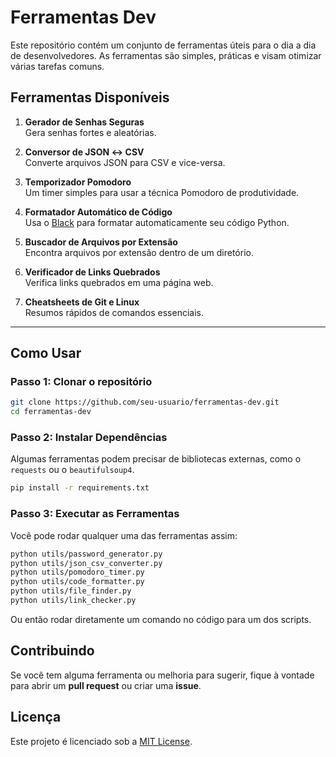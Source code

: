 # Ferramentas Dev

Este repositório contém um conjunto de ferramentas úteis para o dia a dia de desenvolvedores. As ferramentas são simples, práticas e visam otimizar várias tarefas comuns.

## Ferramentas Disponíveis

1. **Gerador de Senhas Seguras**  
   Gera senhas fortes e aleatórias.

2. **Conversor de JSON ↔ CSV**  
   Converte arquivos JSON para CSV e vice-versa.

3. **Temporizador Pomodoro**  
   Um timer simples para usar a técnica Pomodoro de produtividade.

4. **Formatador Automático de Código**  
   Usa o [Black](https://black.readthedocs.io/en/stable/) para formatar automaticamente seu código Python.

5. **Buscador de Arquivos por Extensão**  
   Encontra arquivos por extensão dentro de um diretório.

6. **Verificador de Links Quebrados**  
   Verifica links quebrados em uma página web.

7. **Cheatsheets de Git e Linux**  
   Resumos rápidos de comandos essenciais.

---

## Como Usar

### Passo 1: Clonar o repositório

```bash
git clone https://github.com/seu-usuario/ferramentas-dev.git
cd ferramentas-dev
```

### Passo 2: Instalar Dependências

Algumas ferramentas podem precisar de bibliotecas externas, como o `requests` ou o `beautifulsoup4`.

```bash
pip install -r requirements.txt
```

### Passo 3: Executar as Ferramentas

Você pode rodar qualquer uma das ferramentas assim:

```bash
python utils/password_generator.py
python utils/json_csv_converter.py
python utils/pomodoro_timer.py
python utils/code_formatter.py
python utils/file_finder.py
python utils/link_checker.py
```

Ou então rodar diretamente um comando no código para um dos scripts.

## Contribuindo

Se você tem alguma ferramenta ou melhoria para sugerir, fique à vontade para abrir um **pull request** ou criar uma **issue**.

## Licença

Este projeto é licenciado sob a [MIT License](LICENSE).
